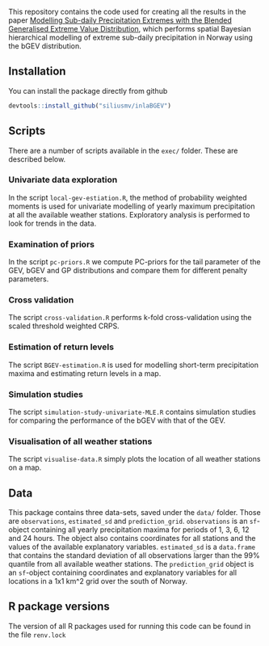 
This repository contains the code used for creating all the results in the paper [Modelling Sub-daily Precipitation Extremes with the Blended Generalised Extreme Value Distribution](https://doi.org/10.1007/s13253-022-00500-7),
which performs spatial Bayesian hierarchical modelling of extreme
sub-daily precipitation in Norway using the bGEV distribution. 

## Installation

You can install the package directly from github

``` r
devtools::install_github("siliusmv/inlaBGEV")
```

## Scripts

There are a number of scripts available in the `exec/` folder. These are described below.

### Univariate data exploration

In the script `local-gev-estiation.R`, the method of probability weighted moments is used for
univariate modelling of yearly maximum precipitation at all the available weather
stations. Exploratory analysis is performed to look for trends in the data.

### Examination of priors

In the script `pc-priors.R` we compute PC-priors for the tail parameter of the GEV, bGEV and GP
distributions and compare them for different penalty parameters.

### Cross validation

The script `cross-validation.R` performs k-fold cross-validation using the scaled threshold
weighted CRPS.

### Estimation of return levels

The script `BGEV-estimation.R` is used for modelling short-term precipitation maxima and
estimating return levels in a map.

### Simulation studies

The script `simulation-study-univariate-MLE.R` contains simulation studies for comparing the
performance of the bGEV with that of the GEV.

### Visualisation of all weather stations

The script `visualise-data.R` simply plots the location of all weather stations on a map.

## Data

This package contains three data-sets, saved under the `data/` folder. Those are `observations`,
`estimated_sd` and `prediction_grid`. `observations` is an `sf`-object containing all yearly
precipitation maxima for periods of 1, 3, 6, 12 and 24 hours. The object also contains coordinates
for all stations and the values of the available explanatory variables. `estimated_sd` is a
`data.frame` that contains the standard deviation of all observations larger than the 99% quantile
from all available weather stations. The `prediction_grid` object is an `sf`-object containing
coordinates and explanatory variables for all locations in a 1x1 km^2 grid over the south of
Norway.

## R package versions
The version of all R packages used for running this code can be found in the file `renv.lock`

